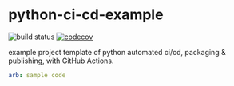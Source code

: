 # python-ci-cd-example
![build status](https://github.com/pypyr/python-ci-cd-example/workflows/lint-test-build/badge.svg)
[![codecov](https://codecov.io/gh/pypyr/python-ci-cd-example/branch/master/graph/badge.svg)](https://codecov.io/gh/pypyr/python-ci-cd-example)

example project template of python automated ci/cd, packaging &amp; publishing, with GitHub Actions.

```yaml
arb: sample code
```
